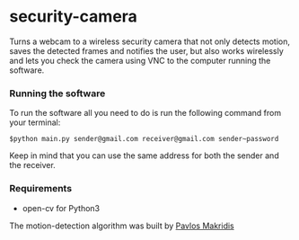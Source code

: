 # security-camera

Turns a webcam to a wireless security camera that not only
detects motion, saves the detected frames and notifies the user,
but also works wirelessly and lets you check the camera using VNC
to the computer running the software.

### Running the software
To run the software all you need to do is run the following command from your terminal: 
```
$python main.py sender@gmail.com receiver@gmail.com sender~password
```
Keep in mind that you can use the same address for both the sender and the receiver. 

### Requirements
- open-cv for Python3

The motion-detection algorithm was built by [Pavlos Makridis](https://github.com/PavlosMak/Motion_Detection)